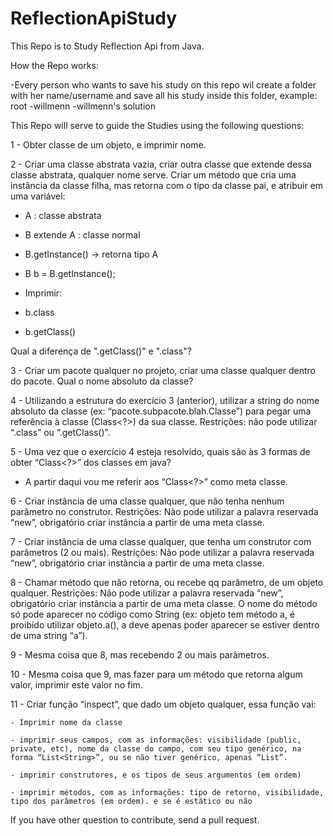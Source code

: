 # ReflectionApiStudy

This Repo is to Study Reflection Api from Java.

How the Repo works:

-Every person who wants to save his study on this repo wil create a folder with her name/username and save all his study inside this folder, example:
root
  -willmenn
      -willmenn's solution
      

This Repo will serve to guide the Studies using the following questions:

1 - Obter classe de um objeto, e imprimir nome.

2 - Criar uma classe abstrata vazia, criar outra classe que extende dessa classe abstrata, qualquer nome serve. Criar um método que cria uma instância da classe filha, mas retorna com o tipo da classe pai, e atribuir em uma variável:
 
 -  A : classe abstrata
 
 -  B extende A : classe normal
 
 -  B.getInstance() -> retorna tipo A
 
 -  B b = B.getInstance();
 
 -  Imprimir:
 
 -  b.class

 -  b.getClass()

Qual a diferença de ".getClass()" e ".class"? 

3 - Criar um pacote qualquer no projeto, criar uma classe qualquer dentro do pacote. Qual o nome absoluto da classe?

4 - Utilizando a estrutura do exercício 3 (anterior), utilizar a string do nome absoluto da classe (ex: “pacote.subpacote.blah.Classe”) para pegar uma referência à classe (Class<?>) da sua classe. Restrições: não pode utilizar “.class” ou “.getClass()”.

5 - Uma vez que o exercício 4 esteja resolvido, quais são às 3 formas de obter “Class<?>” dos classes em java? 

  - A partir daqui vou me referir aos “Class<?>” como meta classe.

6 - Criar instância de uma classe qualquer, que não tenha nenhum parâmetro no construtor. Restrições: Não pode utilizar a palavra reservada “new”, obrigatório criar instância a partir de uma meta classe.

7 - Criar instância de uma classe qualquer, que tenha um construtor com parâmetros (2 ou mais). Restrições: Não pode utilizar a palavra reservada “new”, obrigatório criar instância a partir de uma meta classe.

8 - Chamar método que não retorna, ou recebe qq parâmetro, de um objeto qualquer. Restrições: Não pode utilizar a palavra reservada “new”, obrigatório criar instância a partir de uma meta classe. O nome do método só pode aparecer no código como String (ex: objeto tem método a, é proibido utilizar objeto.a(), a deve apenas poder aparecer se estiver dentro de uma string “a”).

9 - Mesma coisa que 8, mas recebendo 2 ou mais parâmetros.

10 - Mesma coisa que 9, mas fazer para um método que retorna algum valor, imprimir este valor no fim.

11 - Criar função “inspect”, que dado um objeto qualquer, essa função vai:

    - Imprimir nome da classe

    - imprimir seus campos, com as informações: visibilidade (public, private, etc), nome da classe do campo, com seu tipo genérico, na forma “List<String>”, ou se não tiver genérico, apenas “List”.

    - imprimir construtores, e os tipos de seus argumentos (em ordem)

    - imprimir métodos, com as informações: tipo de retorno, visibilidade, tipo dos parâmetros (em ordem). e se é estático ou não



If you have other question to contribute, send a pull request.
